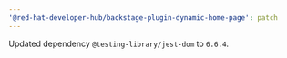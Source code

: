 ```yaml
---
'@red-hat-developer-hub/backstage-plugin-dynamic-home-page': patch
---
```


Updated dependency `@testing-library/jest-dom` to `6.6.4`.
